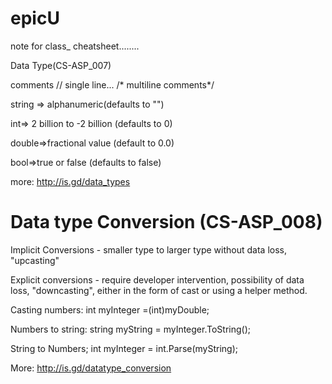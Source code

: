 # epicU
note for class_ cheatsheet........

Data Type(CS-ASP_007)

comments // single line...   /* multiline comments*/

string => alphanumeric(defaults to "")

int=> 2 billion to -2 billion (defaults to 0)

double=>fractional value (default to 0.0)

bool=>true or false (defaults to false)

more: http://is.gd/data_types

Data type Conversion (CS-ASP_008)
======================================================
Implicit Conversions - smaller type to larger type
without data loss, "upcasting"

Explicit conversions - require developer intervention,
possibility of data loss, "downcasting", either in
the form of cast or using a helper method.

Casting numbers:
int myInteger =(int)myDouble;

Numbers to string:
string myString = myInteger.ToString();

String to Numbers;
int myInteger = int.Parse(myString);

More: http://is.gd/datatype_conversion











